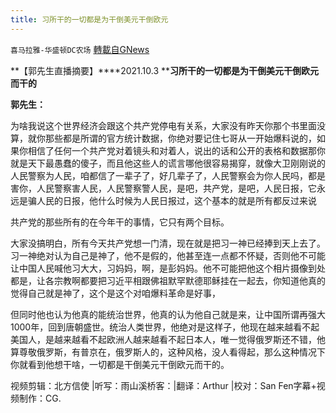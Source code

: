 ```yaml
---
title: 习所干的一切都是为干倒美元干倒欧元
---
```

`喜马拉雅-华盛顿DC农场` [轉載自GNews](https://gnews.org/zh-hans/1586092/)

**【郭先生直播摘要】****2021.10.3 ****习所干的一切都是为干倒美元干倒欧元而干的**

**郭先生：**

为啥我说这个世界经济会跟这个共产党停电有关系，大家没有昨天你那个书里面没算，就你那些都是所谓的官方统计数据，你绝对要记住七哥从一开始爆料说的，如果你相信了任何一个共产党对着镜头和对着人，说出的话和公开的表格和数据那你就是天下最愚蠢的傻子，而且他这些人的谎言哪他很容易揭穿，就像大卫刚刚说的人民警察为人民，咱都信了一辈子了，好几辈子了，人民警察会为你人民吗，都是害你，人民警察害人民，人民警察警人民，是吧，共产党，是吧，人民日报，它永远是骗人民的日报，他什么时候为人民日报过，这个基本的就是所有都反过来说

共产党的那些所有的在今年干的事情，它只有两个目标。

大家没搞明白，所有今天共产党想一门清，现在就是把习一神已经捧到天上去了。习一神绝对认为自己是神了，他不是假的，他甚至连一点都不怀疑，否则他不可能让中国人民喊他习大大，习妈妈，啊，是彭妈妈。他不可能把他这个相片摄像到处都是，让各宗教啊都要把习近平相跟佛祖默罕默德耶稣挂在一起去，你知道他真的觉得自己就是神了，这个是这个对咱爆料革命是好事，

但同时他也认为他真的能统治世界，他真的认为他自己就是来，让中国所谓再强大1000年，回到唐朝盛世。统治人类世界，他绝对是这样子，他现在越来越看不起美国人，是越来越看不起欧洲人越来越看不起日本人，唯一觉得俄罗斯还不错，他算尊敬俄罗斯，有普京在，俄罗斯人的，这种风格，没人看得起，那么这种情况下你就看到他想干啥，一切都是干倒美元干倒欧元而干的。

视频剪辑：北方信使 |听写：雨山溪桥客：|翻译：Arthur |校对：San Fen字幕+视频制作：CG.
